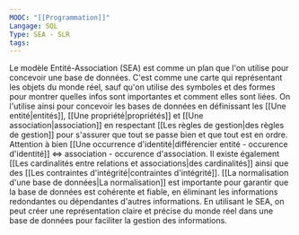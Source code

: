 ```yaml
---
MOOC: "[[Programmation]]"
Langage: SQL
Type: SEA - SLR
tags:
---
```

Le modèle Entité-Association (SEA) est comme un plan que l'on utilise pour concevoir une base de données. C'est comme une carte qui représentant les objets du monde réel, sauf qu'on utilise des symboles et des formes pour montrer quelles infos sont importantes et comment elles sont liées. On l'utilise ainsi pour concevoir les bases de données en définissant les [[Une entité|entités]], [[Une propriété|propriétés]] et [[Une association|association]] en respectant [[Les règles de gestion|des règles de gestion]] pour s'assurer que tout se passe bien et que tout est en ordre. Attention à bien [[Une occurrence d'identité|différencier entité - occurence d'identité]] ⇔ association - occurence d'association. Il existe également [[Les cardinalités entre relations et associations|des cardinalités]] ainsi que des [[Les contraintes d'intégrité|contraintes d'intégrité]]. [[La normalisation d'une base de données|La normalisation]] est importante pour garantir que la base de données est cohérente et fiable, en éliminant les informations redondantes ou dépendantes d'autres informations. En utilisant le SEA, on peut créer une représentation claire et précise du monde réel dans une base de données pour faciliter la gestion des informations.